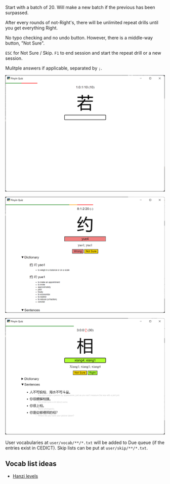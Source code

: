 Start with a batch of 20. Will make a new batch if the previous has been surpassed.

After every rounds of not-Right's, there will be unlimited repeat drills until you get everything Right.

No typo checking and no undo button. However, there is a middle-way button, "Not Sure".

`ESC` for Not Sure / Skip. `F1` to end session and start the repeat drill or a new session.

Mulitple answers if applicable, separated by `;`.

![Due Quiz](README/due.png)

![New Quiz](README/new.png)

![Repeat Quiz](README/repeat.png)

User vocabularies at `user/vocab/**/*.txt` will be added to Due queue (if the entries exist in CEDICT). Skip lists can be put at `user/skip/**/*.txt`.

## Vocab list ideas

- [Hanzi levels](https://github.com/zhquiz/level/blob/master/_data/generated/vocab.yaml)
